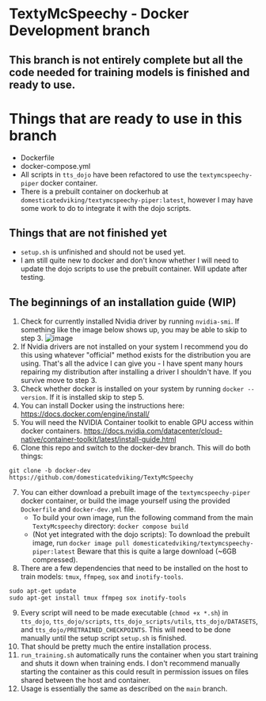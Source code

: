 # TextyMcSpeechy - Docker Development branch

## This branch is not entirely complete but all the code needed for training models is finished and ready to use.

# Things that are ready to use in this branch
 - Dockerfile
 - docker-compose.yml
 - All scripts in `tts_dojo` have been refactored to use the `textymcspeechy-piper` docker container.
 - There is a prebuilt container on dockerhub at `domesticatedviking/textymcspeechy-piper:latest`, however I may have some work to do to integrate it with the dojo scripts.
 
## Things that are not finished yet
 - `setup.sh` is unfinished and should not be used yet.
 - I am still quite new to docker and don't know whether I will need to update the dojo scripts to use the prebuilt container.  Will update after testing.
 


## The beginnings of an installation guide (WIP)
1.  Check for currently installed Nvidia driver by running `nvidia-smi`.  If something like the image below shows up, you may be able to skip to step 3.
![image](https://github.com/user-attachments/assets/d8d9c650-971c-427b-952e-8774f520f9e0)
2.  If Nvidia drivers are not installed on your system I recommend you do this using whatever "official" method exists for the distribution you are using.  That's all the advice I can give you - I have spent many hours repairing my distribution after installing a driver I shouldn't have.  If you survive move to step 3.
3.  Check whether docker is installed on your system by running `docker --version`.  If it is installed skip to step 5.
4.  You can install Docker using the instructions here: https://docs.docker.com/engine/install/
5.  You will need the NVIDIA Container toolkit to enable GPU access within docker containers.  https://docs.nvidia.com/datacenter/cloud-native/container-toolkit/latest/install-guide.html
6.  Clone this repo and switch to the docker-dev branch.  This will do both things: 
```
git clone -b docker-dev https://github.com/domesticatedviking/TextyMcSpeechy
```
7.  You can either download a prebuilt image of the `textymcspeechy-piper` docker container, or build the image yourself using the provided `Dockerfile` and `docker-dev.yml` file.
    - To build your own image, run the following command from the main `TextyMcspeechy` directory:  `docker compose build`
    - (Not yet integrated with the dojo scripts): To download the prebuilt image, run `docker image pull domesticatedviking/textymcspeechy-piper:latest`  Beware that this is quite a large download (~6GB compressed).
8. There are a few dependencies that need to be installed on the host to train models: `tmux`, `ffmpeg`, `sox` and `inotify-tools`.  
```
sudo apt-get update
sudo apt-get install tmux ffmpeg sox inotify-tools
```
9. Every script will need to be made executable (`chmod +x *.sh`) in `tts_dojo`, `tts_dojo/scripts`, `tts_dojo_scripts/utils`, `tts_dojo/DATASETS`, and `tts_dojo/PRETRAINED_CHECKPOINTS`.   This will need to be done manually until the setup script `setup.sh` is finished.
10. That should be pretty much the entire installation process.
11. `run_training.sh`  automatically runs the container when you start training and shuts it down when training ends. I don't recommend manually starting the container as this could result in permission issues on files shared between the host and container.
12. Usage is essentially the same as described on the `main` branch.
  
    




 

